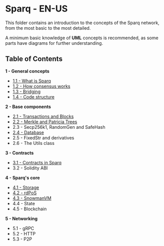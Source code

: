 # Sparq - EN-US

This folder contains an introduction to the concepts of the Sparq network, from the most basic to the most detailed.

A minimum basic knowledge of **UML** concepts is recommended, as some parts have diagrams for further understanding.

## Table of Contents

**1 - General concepts**
* [1.1 - What is Sparq](ch1/1-1.md)
* [1.2 - How consensus works](ch1/1-2.md)
* [1.3 - Bridging](ch1/1-3.md)
* [1.4 - Code structure](ch1/1-4.md)

**2 - Base components**
* [2.1 - Transactions and Blocks](ch2/2-1.md)
* [2.2 - Merkle and Patricia Trees](ch2/2-2.md)
* 2.3 - Secp256k1, RandomGen and SafeHash
* [2.4 - Database](ch2/2-4.md)
* 2.5 - FixedStr and derivatives
* 2.6 - The Utils class

**3 - Contracts**
* [3.1 - Contracts in Sparq](ch3/3-1.md)
* 3.2 - Solidity ABI

**4 - Sparq's core**
* [4.1 - Storage](ch4/4-1.md)
* [4.2 - rdPoS](ch4/4-2.md)
* [4.3 - SnowmanVM](ch4/4-3.md)
* 4.4 - State
* 4.5 - Blockchain

**5 - Networking**
* 5.1 - gRPC
* 5.2 - HTTP
* 5.3 - P2P

